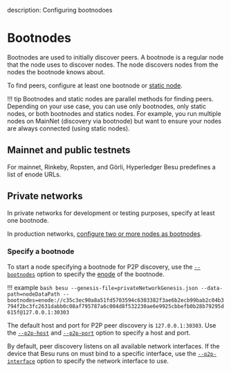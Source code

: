 description: Configuring bootnodoes
<!--- END of page meta data -->

# Bootnodes

Bootnodes are used to initially discover peers. A bootnode is a regular node that the node uses to discover nodes.
The node discovers nodes from the nodes the bootnode knows about.  

To find peers, configure at least one bootnode or [static node](Static-Nodes.md). 

!!! tip 
    Bootnodes and static nodes are parallel methods for finding peers. Depending on your use case, you can use only bootnodes, 
    only static nodes, or both bootnodes and statics nodes. For example, you run multiple nodes on MainNet (discovery via bootnode)
    but want to ensure your nodes are always connected (using static nodes).

## Mainnet and public testnets

For mainnet, Rinkeby, Ropsten, and Görli, Hyperledger Besu predefines a list of enode URLs.  

## Private networks

In private networks for development or testing purposes, specify at least one bootnode.
 
In production networks, [configure two or more nodes as bootnodes](../Deploy/Bootnodes.md). 

### Specify a bootnode 

To start a node specifying a bootnode for P2P discovery, use the [`--bootnodes`](../../Reference/CLI/CLI-Syntax.md#bootnodes) option
to specify the [enode](../../Concepts/Node-Keys.md) of the bootnode.

!!! example
    ```bash
    besu --genesis-file=privateNetworkGenesis.json --data-path=nodeDataPath --bootnodes=enode://c35c3ec90a8a51fd5703594c6303382f3ae6b2ecb99bab2c04b3794f2bc3fc2631dabb0c08af795787a6c004d8f532230ae6e9925cbbefb0b28b79295d615f@127.0.0.1:30303
    ``` 

The default host and port for P2P peer discovery is `127.0.0.1:30303`. Use the [`--p2p-host`](../../Reference/CLI/CLI-Syntax.md#p2p-host) 
and [`--p2p-port`](../../Reference/CLI/CLI-Syntax.md#p2p-port) option to specify a host and port.

By default, peer discovery listens on all available network interfaces. If the device that Besu runs on must bind to a specific interface, 
use the [`--p2p-interface`](../../Reference/CLI/CLI-Syntax.md#p2p-interface) option to specify the network interface to use.